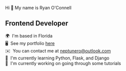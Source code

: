 Hi 👋 My name is Ryan O'Connell
## Frontend Developer
🌍  I'm based in Florida  
🖥️  See my portfolio [here](https://neptunerjo.github.io/portfolio/)  
✉️  You can contact me at [neptunero@outlook.com](mailto:neptunero@outlook.com)  
🧠  I'm currently learning Python, Flask, and Django     
🚀  I'm currently working on going through some tutorials

